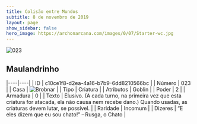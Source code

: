 ```yaml
---
title: Colisão entre Mundos
subtitle: 8 de novembro de 2019
layout: page
show_sidebar: false
hero_image: https://archonarcana.com/images/0/07/Starter-wc.jpg
---
```


![023](https://cdn.keyforgegame.com/media/card_front/pt/452_023_5GJXFXP9GVJ2_pt.png)

## Maulandrinho

|----|----|
| ID | c10ce1f8-d2ea-4a16-b7b9-6dd8210566bc |
| Número | 023 |
| Casa | ![Brobnar](https://archonarcana.com/images/thumb/e/e0/Brobnar.png/22px-Brobnar.png "Brobnar") |
| Tipo | Criatura |
| Atributos | Goblin |
| Poder | 2 |
| Armadura | 0 |
| Texto | Elusivo. (A cada turno, na primeira vez que esta criatura for atacada, ela não causa nem recebe dano.) Quando usadas, as criaturas devem lutar, se possível. |
| Raridade | Incomum |
| Dizeres | “E eles dizem que eu sou chato!” – Rusga, o Chato |
